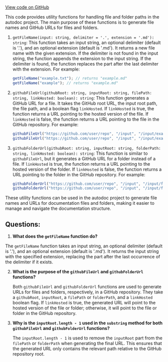 [View code on GitHub](https://github.com/context-labs/autodoc/src/cli/utils/FileUtil.ts)

This code provides utility functions for handling file and folder paths in the autodoc project. The main purpose of these functions is to generate file names and GitHub URLs for files and folders.

1. `getFileName(input: string, delimiter = '.', extension = '.md'): string`: This function takes an input string, an optional delimiter (default is '.'), and an optional extension (default is '.md'). It returns a new file name with the given extension. If the delimiter is not found in the input string, the function appends the extension to the input string. If the delimiter is found, the function replaces the part after the last delimiter with the extension. For example:

   ```javascript
   getFileName("example.txt"); // returns "example.md"
   getFileName("example"); // returns "example.md"
   ```

2. `githubFileUrl(githubRoot: string, inputRoot: string, filePath: string, linkHosted: boolean): string`: This function generates a GitHub URL for a file. It takes the GitHub root URL, the input root path, the file path, and a boolean flag `linkHosted`. If `linkHosted` is true, the function returns a URL pointing to the hosted version of the file. If `linkHosted` is false, the function returns a URL pointing to the file in the GitHub repository. For example:

   ```javascript
   githubFileUrl("https://github.com/user/repo", "/input", "/input/example.md", true); // returns "https://github.com/user/repo/example.md"
   githubFileUrl("https://github.com/user/repo", "/input", "/input/example.md", false); // returns "https://github.com/user/repo/blob/master/example.md"
   ```

3. `githubFolderUrl(githubRoot: string, inputRoot: string, folderPath: string, linkHosted: boolean): string`: This function is similar to `githubFileUrl`, but it generates a GitHub URL for a folder instead of a file. If `linkHosted` is true, the function returns a URL pointing to the hosted version of the folder. If `linkHosted` is false, the function returns a URL pointing to the folder in the GitHub repository. For example:

   ```javascript
   githubFolderUrl("https://github.com/user/repo", "/input", "/input/folder", true); // returns "https://github.com/user/repo/folder"
   githubFolderUrl("https://github.com/user/repo", "/input", "/input/folder", false); // returns "https://github.com/user/repo/tree/master/folder"
   ```

These utility functions can be used in the autodoc project to generate file names and URLs for documentation files and folders, making it easier to manage and navigate the documentation structure.
## Questions: 
 1. **What does the `getFileName` function do?**

   The `getFileName` function takes an input string, an optional delimiter (default is '.'), and an optional extension (default is '.md'). It returns the input string with the specified extension, replacing the part after the last occurrence of the delimiter if it exists.

2. **What is the purpose of the `githubFileUrl` and `githubFolderUrl` functions?**

   Both `githubFileUrl` and `githubFolderUrl` functions are used to generate URLs for files and folders, respectively, in a GitHub repository. They take a `githubRoot`, `inputRoot`, a `filePath` or `folderPath`, and a `linkHosted` boolean flag. If `linkHosted` is true, the generated URL will point to the hosted version of the file or folder; otherwise, it will point to the file or folder in the GitHub repository.

3. **Why is the `inputRoot.length - 1` used in the `substring` method for both `githubFileUrl` and `githubFolderUrl` functions?**

   The `inputRoot.length - 1` is used to remove the `inputRoot` part from the `filePath` or `folderPath` when generating the final URL. This ensures that the generated URL only contains the relevant path relative to the GitHub repository root.